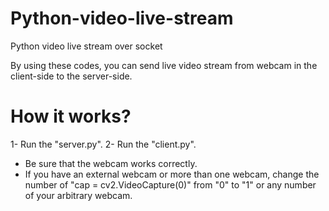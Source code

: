 # Python-video-live-stream
Python video live stream over socket

By using these codes, you can send live video stream from webcam in the client-side to the server-side.

# How it works?
1- Run the "server.py".
2- Run the "client.py".

- Be sure that the webcam works correctly.
- If you have an external webcam or more than one webcam, change the number of "cap = cv2.VideoCapture(0)" from "0" to "1" or any number of your arbitrary webcam.
